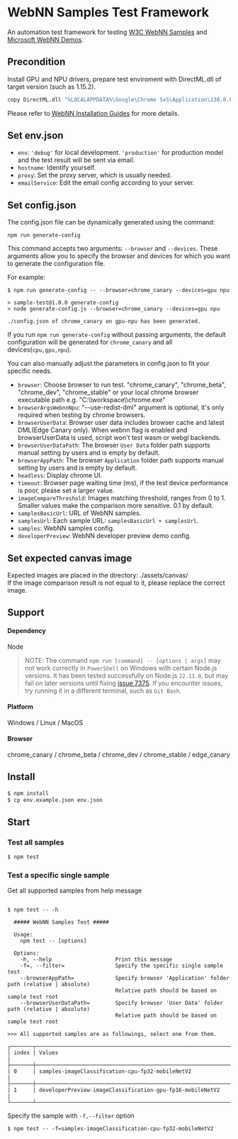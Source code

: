 # WebNN Samples Test Framework

An automation test framework for testing [W3C WebNN Samples](https://github.com/webmachinelearning/webnn-samples) and [Microsoft WebNN Demos](https://microsoft.github.io/webnn-developer-preview/).

## Precondition

Install GPU and NPU drivers, prepare test enviroment with DirectML.dll of target version (such as 1.15.2).

```sh
copy DirectML.dll "%LOCALAPPDATA%\Google\Chrome SxS\Application\130.0.6715.0\"
```

Please refer to [WebNN Installation Guides](https://github.com/webmachinelearning/webnn-samples#webnn-installation-guides) for more details.

## Set env.json

- `env`: `'debug'` for local development. `'production'` for production model and the test result will be sent via email.
- `hostname`: Identify yourself.
- `proxy`: Set the proxy server, which is usually needed.
- `emailService`: Edit the email config according to your server.

## Set config.json

The config.json file can be dynamically generated using the command:

```shell
npm run generate-config
```

This command accepts two arguments: `--browser` and `--devices`. These arguments allow you to specify the browser and devices for which you want to generate the configuration file.

For example:

```shell
$ npm run generate-config -- --browser=chrome_canary --devices=gpu npu

> sample-test@1.0.0 generate-config
> node generate-config.js --browser=chrome_canary --devices=gpu npu

./config.json of chrome_canary on gpu-npu has been generated.
```

If you run `npm run generate-config` without passing arguments, the default configuration will be generated for `chrome_canary` and all devices(`cpu,gpu,npu`).

You can also manually adjust the parameters in config.json to fit your specific needs.

- `browser`: Choose browser to run test. "chrome_canary", "chrome_beta", "chrome_dev", "chrome_stable" or your local chrome browser executable path e.g. "C:\\\\workspace\\\\chrome.exe"
- `browserArgsWebnnNpu`: "--use-redist-dml" argument is optional, it's only required when testing by chrome browsers.
- `browserUserData`: Browser user data includes browser cache and latest DML(Edge Canary only). When webnn flag is enabled and browserUserData is used, script won't test wasm or webgl backends.
- `browserUserDataPath`: The browser `User Data` folder path supports manual setting by users and is empty by default.
- `browserAppPath`: The browser `Application` folder path supports manual setting by users and is empty by default.
- `headless`: Display chrome UI.
- `timeout`: Browser page waiting time (ms), if the test device performance is poor, please set a larger value.
- `imageCompareThreshold`: Images matching threshold, ranges from 0 to 1. Smaller values make the comparison more sensitive. 0.1 by default.
- `samplesBasicUrl`: URL of WebNN samples.
- `samplesUrl`: Each sample URL: `samplesBasicUrl + samplesUrl`.
- `samples`: WebNN samples config.
- `developerPreview`: WebNN developer preview demo config.

## Set expected canvas image

Expected images are placed in the directory: ./assets/canvas/  
If the image comparison result is not equal to it, please replace the correct image.

## Support

#### Dependency

Node

> NOTE: The command `npm run [command] -- [options | args]` may not work correctly in `PowerShell` on Windows with certain Node.js versions. It has been tested successfully on Node.js `22.11.0`, but may fail on later versions until fixing [issue 7375](https://github.com/npm/cli/issues/7375). If you encounter issues, try running it in a different terminal, such as `Git Bash`.

#### Platform

Windows / Linux / MacOS

#### Browser

chrome_canary / chrome_beta / chrome_dev / chrome_stable / edge_canary

## Install

```sh
$ npm install
$ cp env.example.json env.json
```

## Start

### Test all samples

```sh
$ npm test
```

### Test a specific single sample

Get all supported samples from help message

```shell

$ npm test -- -h

  ##### WebNN Samples Test #####

  Usage:
    npm test -- [options]

  Options:
    -h, --help                    Print this message
    -f=, --filter=                Specify the specific single sample test
    --browserAppPath=             Specify browser 'Application' folder path (relative | absolute)
                                  Relative path should be based on sample test root
    --browserUserDataPath=        Specify browser 'User Data' folder path (relative | absolute)
                                  Relative path should be based on sample test root

>>> All supported samples are as followings, select one from them.

┌───────┬──────────────────────────────────────────────────────────────┐
│ index | Values                                                       |
├───────┼──────────────────────────────────────────────────────────────┤
| 0     | samples-imageClassification-cpu-fp32-mobileNetV2             |
├───────┼──────────────────────────────────────────────────────────────┤
| 1     | developerPreview-imageClassification-gpu-fp16-mobileNetV2    |
└───────┴──────────────────────────────────────────────────────────────┘

```

Specify the sample with `-f,--filter` option

```shell
$ npm test -- -f=samples-imageClassification-cpu-fp32-mobileNetV2
```

